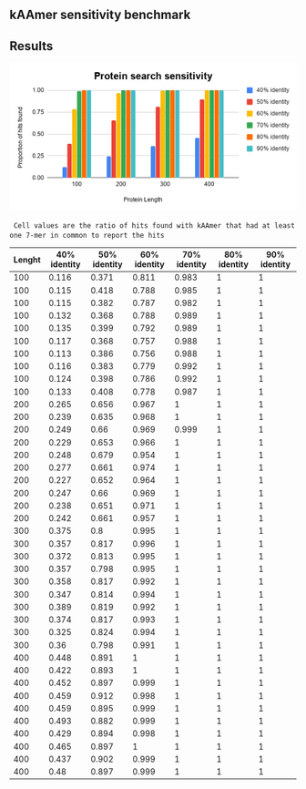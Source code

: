 ## kAAmer sensitivity benchmark


## Results


![benchmark_plot](./results/protein_search_sensitivity.png)


` Cell values are the ratio of hits found with kAAmer that had at least one 7-mer in common to
report the hits`


| Lenght                 | 40% identity   | 50% identity   | 60% identity  | 70% identity   | 80% identity   | 90% identity |
|------------------------|----------------|----------------|---------------|----------------|----------------|--------------|
|                    100 |          0.116 |          0.371 |         0.811 |          0.983 |              1 |            1 |
|                    100 |          0.115 |          0.418 |         0.788 |          0.985 |              1 |            1 |
|                    100 |          0.115 |          0.382 |         0.787 |          0.982 |              1 |            1 |
|                    100 |          0.132 |          0.368 |         0.788 |          0.989 |              1 |            1 |
|                    100 |          0.135 |          0.399 |         0.792 |          0.989 |              1 |            1 |
|                    100 |          0.117 |          0.368 |         0.757 |          0.988 |              1 |            1 |
|                    100 |          0.113 |          0.386 |         0.756 |          0.988 |              1 |            1 |
|                    100 |          0.116 |          0.383 |         0.779 |          0.992 |              1 |            1 |
|                    100 |          0.124 |          0.398 |         0.786 |          0.992 |              1 |            1 |
|                    100 |          0.133 |          0.408 |         0.778 |          0.987 |              1 |            1 |
|                    200 |          0.265 |          0.656 |         0.967 |              1 |              1 |            1 |
|                    200 |          0.239 |          0.635 |         0.968 |              1 |              1 |            1 |
|                    200 |          0.249 |           0.66 |         0.969 |          0.999 |              1 |            1 |
|                    200 |          0.229 |          0.653 |         0.966 |              1 |              1 |            1 |
|                    200 |          0.248 |          0.679 |         0.954 |              1 |              1 |            1 |
|                    200 |          0.277 |          0.661 |         0.974 |              1 |              1 |            1 |
|                    200 |          0.227 |          0.652 |         0.964 |              1 |              1 |            1 |
|                    200 |          0.247 |           0.66 |         0.969 |              1 |              1 |            1 |
|                    200 |          0.238 |          0.651 |         0.971 |              1 |              1 |            1 |
|                    200 |          0.242 |          0.661 |         0.957 |              1 |              1 |            1 |
|                    300 |          0.375 |            0.8 |         0.995 |              1 |              1 |            1 |
|                    300 |          0.357 |          0.817 |         0.996 |              1 |              1 |            1 |
|                    300 |          0.372 |          0.813 |         0.995 |              1 |              1 |            1 |
|                    300 |          0.357 |          0.798 |         0.995 |              1 |              1 |            1 |
|                    300 |          0.358 |          0.817 |         0.992 |              1 |              1 |            1 |
|                    300 |          0.347 |          0.814 |         0.994 |              1 |              1 |            1 |
|                    300 |          0.389 |          0.819 |         0.992 |              1 |              1 |            1 |
|                    300 |          0.374 |          0.817 |         0.993 |              1 |              1 |            1 |
|                    300 |          0.325 |          0.824 |         0.994 |              1 |              1 |            1 |
|                    300 |           0.36 |          0.798 |         0.991 |              1 |              1 |            1 |
|                    400 |          0.448 |          0.891 |             1 |              1 |              1 |            1 |
|                    400 |          0.422 |          0.893 |             1 |              1 |              1 |            1 |
|                    400 |          0.452 |          0.897 |         0.999 |              1 |              1 |            1 |
|                    400 |          0.459 |          0.912 |         0.998 |              1 |              1 |            1 |
|                    400 |          0.459 |          0.895 |         0.999 |              1 |              1 |            1 |
|                    400 |          0.493 |          0.882 |         0.999 |              1 |              1 |            1 |
|                    400 |          0.429 |          0.894 |         0.998 |              1 |              1 |            1 |
|                    400 |          0.465 |          0.897 |             1 |              1 |              1 |            1 |
|                    400 |          0.437 |          0.902 |         0.999 |              1 |              1 |            1 |
|                    400 |           0.48 |          0.897 |         0.999 |              1 |              1 |            1 |

